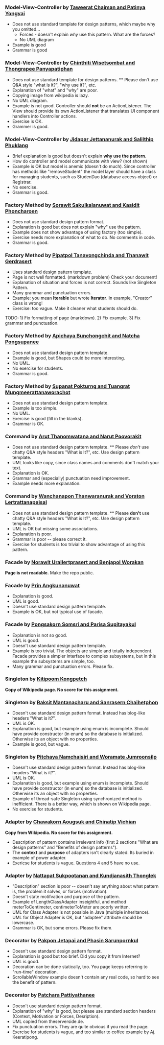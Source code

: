 ### Model-View-Controller by [Taweerat Chaiman and Patinya Yongyai](https://Taweerat_C@bitbucket.org/oop2final/model-view-controller-pattern/)
* Does not use standard template for design patterns, which maybe why you omitted...
    * Forces - doesn't explain *why* use this pattern.  What are the forces?
    * No UML diagram
* Example is good
* Grammar is good

### Model-View-Controller by [Chinthiti Wisetsombat and Thongrapee Panyapatiphan](https://bitbucket.org/thongrapee_p/mvc_pattern)
* Does not use standard template for design patterns. 
** Please don't use Q&A style "what is it?", "why use it?", etc.
* Explanation of "what" and "why" are poor.
* Copying image from wikipedia is lazy.
* No UML diagram.
* Example is not good. Controller should **not** be an ActionListener.  The View should provide its own ActionListener that translates UI component handlers into Controller actions.
* Exercise is OK.
* Grammer is good.

### Model-View-Controller by [Jidapar Jettananurak and Salilthip Phuklang](https://bitbucket.org/b5710546542/model-view-controller-pattern)
* Brief explanation is good but doesn't explain **why use the pattern**.
* How do controller and model communicate with view? (not shown)
* Example is OK but model is anemic (doesn't do much). Since controller has methods like "removeStudent" the model layer should have a class for managing students, such as StudenDao (database access object) or Registrar.
* No exercise.
* Grammar is good.

### Factory Method by [Sorawit Sakulkalanuwat and Kasidit Phoncharoen](https://bitbucket.org/kasidit_p/factory-method/)

* Does not use standard design pattern format.
* Explanation is good but does not explain "why" use the pattern.
* Example does not show advantage of using factory (too simple).
* Exercise needs more explanation of what to do. No comments in code.
* Grammar is good.

### Factory Method by [Pipatpol Tanavongchinda and Thanawit Gerdrasert](https://bitbucket.org/b5710547182/factorypattern/)
* Uses standard design pattern template.
* Page is not well formatted. (markdown problem) Check your document!
* Explanation of situation and forces is not correct. Sounds like Singleton Pattern.
* Many grammar and punctuation errors.
* Example: you mean **Iterable** but wrote **Iterator**.  In example, "Creator" class is wrong!
* Exercise: too vague. Make it cleaner what students should do.

TODO: 1) Fix formatting of page (markdown). 2) Fix example. 3) Fix grammar and punctuation.

### Factory Method by [Apichaya Bunchongchit and Natcha Pongsupanee](https://bitbucket.org/b5710546666/factory-method)
* Does not use standard design pattern template.
* Example is good, but Shapes could be more interesting.
* No UML.
* No exercise for students.
* Grammar is good.


### Factory Method by [Supanat Pokturng and Tuangrat Mungmeerattanaworachot](https://bitbucket.org/supanat_p/factory-method)
* Does not use standard design pattern template.
* Example is too simple.
* No UML.
* Exercise is good (fill in the blanks).
* Grammar is OK.

### Command by [Arut Thanomwatana and Narut Poovorakit](https://bitbucket.org/b5710546437/commandpattern)
* Does not use standard design pattern template.
** Please *don't* use chatty Q&A style headers "What is It?", etc. Use design pattern template.
* UML looks like copy, since class names and comments don't match your text.
* Explanation is OK.
* Grammar and (especially) punctuation need improvement.
* Example needs more explanation.


### Command by [Wanchanapon Thanwaranurak and Voraton Lertrattanapaisal]( https://bitbucket.org/b5710546593/commandpattern)
* Does not use standard design pattern template.
** Please **don't** use chatty Q&A style headers "What is It?", etc. Use design pattern template.
* UML is OK but missing some associations.
* Explanation is poor.
* Grammar is poor -- please correct it.
* Exercise for students is too trivial to show advantage of using this pattern.

### Facade by [Norawit Urailertprasert and Benjapol Worakan](https://bitbucket.org/b5710546275/facade)

**Page is not readable.** Make the repo public.

### Facade by [Prin Angkunanuwat]( https://bitbucket.org/prin_a/facade_pattern)
* Explanation is good.
* UML is good.
* Doesn't use standard design pattern template.
* Example is OK, but not typical use of facade.

### Facade by [Pongsakorn Somsri and Parisa Supitayakul](https://bitbucket.org/pongsakorn_so/facade_pattern)
* Explanation is not so good.
* UML is good.
* Doesn't use standard design pattern template.
* Example is too trivial.  The objects are simple and totally independent. Facade provides a simpler interface to complex subsystems, but in this example the subsystems are simple, too.
* Many grammar and punctuation errors. Please fix.

### Singleton by [Kitipoom Kongpetch](https://bitbucket.org/b5710546160/singleton)
**Copy of Wikipedia page.  No score for this assignment.**

### Singleton by [Raksit Mantanacharu and Sanrasern Chaihetphon](https://bitbucket.org/raksit_m/singleton_pattern)
* Doesn't use standard design pattern format. Instead has blog-like headers "What is it?".
* UML is OK.
* Explanation is good, but example using enum is incomplete. Should have provide constructor (in enum) so the database is initialized.  Otherwise its an object with no properties.
* Example is good, but vague.

### Singleton by [Pitchaya Namchaisiri and Woramate Jumroonsilp](https://bitbucket.org/b5710546364/singletonpattern)
* Doesn't use standard design pattern format. Instead has blog-like headers "What is it?".
* UML is OK.
* Explanation is good, but example using enum is incomplete. Should have provide constructor (in enum) so the database is initialized.  Otherwise its an object with no properties.
* Example of thread-safe Singleton using synchronized method is inefficient. There is a better way, which is shown on Wikipedia page.
* No exercise for students.


### Adapter by [Chawakorn Aougsuk and Chinatip Vichian](https://bitbucket.org/Chawakorn_A/adapter-pattern)
**Copy from Wikipedia. No score for this assignment.**

* Description of pattern contains irrelevant info (first 2 sections "What are design patterns" and "Benefits of design patterns").
* The **context** and **purpose** of adapters isn't clearly stated. Its buried in example of power adapter.
* Exericse for students  is vague. Questions 4 and 5 have no use.


### Adapter by [Nattapat Sukpootanan and Kundjanasith Thonglek](https://bitbucket.org/b5710546232/adapter-pattern)
* "Description" section is poor -- doesn't say anything about what pattern is, the problem it solves, or forces (motivation).
* Doesn't state motifvation and purpose of the pattern.
* Example of LengthClassAdapter inseightful, and method meterToCentimeter, centimeterToMeter are poorly written.
* UML for Class Adapter is not possible in Java (multiple inheritance). UML for Object Adapter is OK, but "adaptee" attribute should be lowercase. 
* Grammar is OK, but some errors. Please fix them.


### Decorator by [Pakpon Jetapai and Phasin Sarunpornkul](https://bitbucket.org/b5710546381/decorator-pattern)
* Doesn't use standard design pattern format.
* Explanation is good but too brief. Did you copy it from Internet?
* UML is good.
* Decoration can be done statically, too.  You page keeps referring to "run-time" decoration.
* ScrollableWindow example doesn't contain any real code, so hard to see the benefit of pattern.

### Decorator by [Patchara Pattiyathanee](https://bitbucket.org/b5710546348/decorator-pattern)
* Doesn't use standard design pattern format.
* Explanation of "why" is good, but please use standard section headers (Context, Motivation or Forces, Desription).
* UML copied from theserverside.de.
* Fix punctuation errors. They are quite obvious if you read the page.
* Exercise for students is vague, and too similar to coffee example by Aj. Keeratipong.

